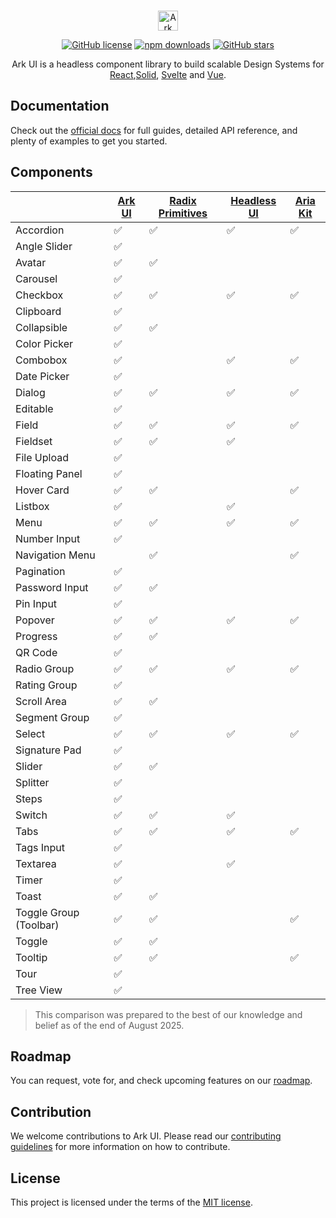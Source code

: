 <br />
<p align="center"><a href="https://github.com/chakra-ui/ark"><img src="https://ark-ui.com/images/ark-logo-on-brand.svg" alt="Ark UI" height="32" /></a></p>
<p align="center">
<a href="https://github.com/chakra-ui/ark/blob/main/LICENSE"><img src="https://img.shields.io/npm/l/@ark-ui/react?style=for-the-badge" alt="GitHub license" /></a>
<a href="https://www.npmjs.com/package/@ark-ui/react"><img src="https://img.shields.io/npm/dm/@zag-js/react?style=for-the-badge" alt="npm downloads" /></a>
<a href="https://github.com/chakra-ui/ark/"><img src="https://img.shields.io/github/stars/chakra-ui/ark?logo=github&style=for-the-badge" alt="GitHub stars" /></a>
</p>
<p align="center">
Ark UI is a headless component library to build scalable Design Systems for  <a href="https://reactjs.org/">React</a>,<a href="https://solidjs.com/">Solid</a>, <a href="https://svelte.dev/">Svelte</a> and  <a href="https://vuejs.org/">Vue</a>.
</p>


## Documentation

Check out the [official docs](https://ark-ui.com/) for full guides, detailed API reference, and plenty of examples to
get you started.

## Components

|               | [Ark UI](https://ark-ui.com) | [Radix Primitives](https://www.radix-ui.com/primitives) | [Headless UI](https://headlessui.com/) | [Aria Kit](https://ariakit.org) |
| ---------------------- | ---------------------------- | ------------------------------------------------------- | -------------------------------------- | ------------------------------- |
| Accordion              | ✅                           | ✅                                                      | ✅                                     | ✅                              |
| Angle Slider           | ✅                           |                                                         |                                        |                                 |
| Avatar                 | ✅                           | ✅                                                      |                                        |                                 |
| Carousel               | ✅                           |                                                         |                                        |                                 |
| Checkbox               | ✅                           | ✅                                                      | ✅                                     | ✅                              |
| Clipboard              | ✅                           |                                                         |                                        |                                 |
| Collapsible            | ✅                           | ✅                                                      |                                        |                                 |
| Color Picker           | ✅                           |                                                         |                                        |                                 |
| Combobox               | ✅                           |                                                         | ✅                                     | ✅                              |
| Date Picker            | ✅                           |                                                         |                                        |                                 |
| Dialog                 | ✅                           | ✅                                                      | ✅                                     | ✅                              |
| Editable               | ✅                           |                                                         |                                        |                                 |
| Field                  | ✅                           | ✅                                                      | ✅                                     | ✅                              |
| Fieldset               | ✅                           | ✅                                                      | ✅                                     |                                 |
| File Upload            | ✅                           |                                                         |                                        |                                 |
| Floating Panel         | ✅                           |                                                         |                                        |                                 |
| Hover Card             | ✅                           | ✅                                                      |                                        | ✅                              |
| Listbox                | ✅                           |                                                         | ✅                                     |                                 |
| Menu                   | ✅                           | ✅                                                      | ✅                                     | ✅                              |
| Number Input           | ✅                           |                                                         |                                        |                                 |
| Navigation Menu        |                              | ✅                                                      |                                        | ✅                              |
| Pagination             | ✅                           |                                                         |                                        |                                 |
| Password Input         | ✅                           | ✅                                                      |                                        |                                 |
| Pin Input              | ✅                           |                                                         |                                        |                                 |
| Popover                | ✅                           | ✅                                                      | ✅                                     | ✅                              |
| Progress               | ✅                           | ✅                                                      |                                        |                                 |
| QR Code                | ✅                           |                                                         |                                        |                                 |
| Radio Group            | ✅                           | ✅                                                      | ✅                                     | ✅                              |
| Rating Group           | ✅                           |                                                         |                                        |                                 |
| Scroll Area            | ✅                           | ✅                                                      |                                        |                                 |
| Segment Group          | ✅                           |                                                         |                                        |                                 |
| Select                 | ✅                           | ✅                                                      | ✅                                     | ✅                              |
| Signature Pad          | ✅                           |                                                         |                                        |                                 |
| Slider                 | ✅                           | ✅                                                      |                                        |                                 |
| Splitter               | ✅                           |                                                         |                                        |                                 |
| Steps                  | ✅                           |                                                         |                                        |                                 |
| Switch                 | ✅                           | ✅                                                      | ✅                                     |                                 |
| Tabs                   | ✅                           | ✅                                                      | ✅                                     | ✅                              |
| Tags Input             | ✅                           |                                                         |                                        |                                 |
| Textarea               | ✅                           |                                                         | ✅                                     |                                 |
| Timer                  | ✅                           |                                                         |                                        |                                 |
| Toast                  | ✅                           | ✅                                                      |                                        |                                 |
| Toggle Group (Toolbar) | ✅                           | ✅                                                      |                                        | ✅                              |
| Toggle                 | ✅                           | ✅                                                      |                                        |                                 |
| Tooltip                | ✅                           | ✅                                                      |                                        | ✅                              |
| Tour                   | ✅                           |                                                         |                                        |                                 |
| Tree View              | ✅                           |                                                         |                                        |                                 |


>This comparison was prepared to the best of our knowledge and belief as of the end of August 2025.

## Roadmap

You can request, vote for, and check upcoming features on our [roadmap](https://ark-ui.canny.io/).

## Contribution

We welcome contributions to Ark UI. Please read our
[contributing guidelines](https://github.com/chakra-ui/ark/blob/main/CONTRIBUTING.md) for more information on how to
contribute.

## License

This project is licensed under the terms of the [MIT license](https://github.com/chakra-ui/ark/blob/main/LICENSE).
